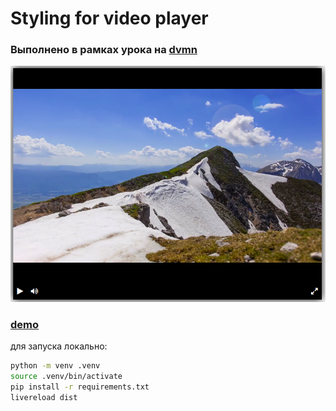 # Styling for video player 

### Выполнено в рамках урока на [dvmn](https://dvmn.org/)

![Screenshot](images/screen.png)

### [demo](https://bfc0.github.io/video_player/)

для запуска локально:

```bash
python -m venv .venv
source .venv/bin/activate
pip install -r requirements.txt
livereload dist
```
